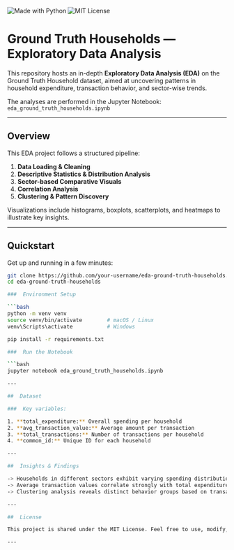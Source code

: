 <!-- Header badge examples -->
![Made with Python](https://img.shields.io/badge/Made%20with-Python-blue)
![MIT License](https://img.shields.io/badge/License-MIT-green)

# Ground Truth Households — Exploratory Data Analysis

This repository hosts an in-depth **Exploratory Data Analysis (EDA)** on the Ground Truth Household dataset, aimed at uncovering patterns in household expenditure, transaction behavior, and sector-wise trends.

The analyses are performed in the Jupyter Notebook: `eda_ground_truth_households.ipynb`

---

##  Overview

This EDA project follows a structured pipeline:

1. **Data Loading & Cleaning**  
2. **Descriptive Statistics & Distribution Analysis**  
3. **Sector-based Comparative Visuals**  
4. **Correlation Analysis**  
5. **Clustering & Pattern Discovery**

Visualizations include histograms, boxplots, scatterplots, and heatmaps to illustrate key insights.

---

##  Quickstart

Get up and running in a few minutes:

```bash
git clone https://github.com/your-username/eda-ground-truth-households.git
cd eda-ground-truth-households

###  Environment Setup

```bash
python -m venv venv
source venv/bin/activate        # macOS / Linux
venv\Scripts\activate           # Windows

pip install -r requirements.txt

###  Run the Notebook

```bash
jupyter notebook eda_ground_truth_households.ipynb

---

##  Dataset

###  Key variables:

1. **total_expenditure:** Overall spending per household
2. **avg_transaction_value:** Average amount per transaction
3. **total_transactions:** Number of transactions per household
4. **common_id:** Unique ID for each household

---

##  Insights & Findings

-> Households in different sectors exhibit varying spending distributions.
-> Average transaction values correlate strongly with total expenditure.
-> Clustering analysis reveals distinct behavior groups based on transaction patterns.

---

##  License

This project is shared under the MIT License. Feel free to use, modify, and distribute freely.

---
